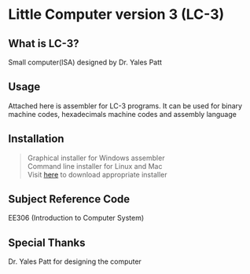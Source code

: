 # Little Computer version 3 (LC-3)  

## What is LC-3?  
Small computer(ISA) designed by Dr. Yales Patt  

## Usage  
Attached here is assembler for LC-3 programs. It can be used for binary machine codes, hexadecimals machine codes and assembly language  

## Installation  
> Graphical installer for Windows assembler  
> Command line installer for Linux and Mac  
Visit [here](https://github.com/kmykoh97/LC3-ISA/tree/master/Installer) to download appropriate installer  

## Subject Reference Code  
EE306 (Introduction to Computer System)  

## Special Thanks  
Dr. Yales Patt for designing the computer  